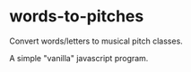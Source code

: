 # words-to-pitches
Convert words/letters to musical pitch classes.

A simple "vanilla" javascript program.
